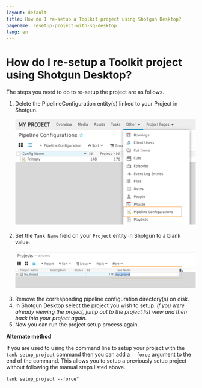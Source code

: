 ```yaml
---
layout: default
title: How do I re-setup a Toolkit project using Shotgun Desktop?
pagename: resetup-project-with-sg-desktop
lang: en
---
```


# How do I re-setup a Toolkit project using Shotgun Desktop?

The steps you need to do to re-setup the project are as follows.

1. Delete the PipelineConfiguration entity(s) linked to your Project in Shotgun.<br/><br/>![Access to the PipelineConfiguration entity page](../../../images/quick-answers/administering/pipeline-configuration-entity-page.png)<br/><br/>
2. Set the `Tank Name` field on your `Project` entity in Shotgun to a blank value.<br/><br/>![Clear the project tank name field](../../../images/quick-answers/administering/clear-project-tank-name.png)<br/><br/>
3. Remove the corresponding pipeline configuration directory(s) on disk.
4. In Shotgun Desktop select the project you wish to setup. *If you were already viewing the project, jump out to the project list view and then back into your project again.*
6. Now you can run the project setup process again.

**Alternate method**

If you are used to using the command line to setup your project with the  `tank setup_project` command then you can add a `--force` argument to the end of the command. This allows you to setup a previously setup project without following the manual steps listed above.
    
    tank setup_project --force"

    